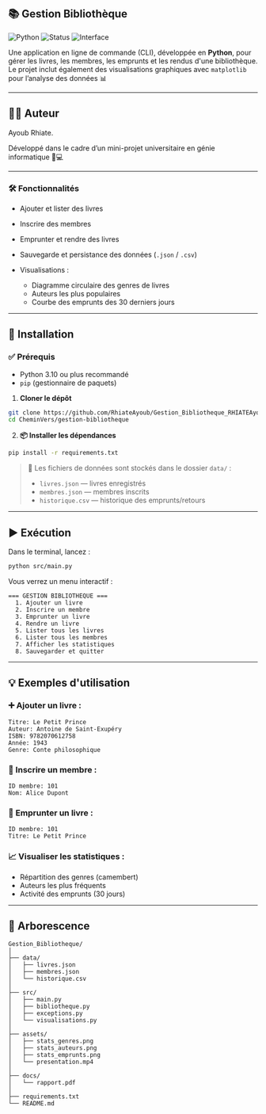 ## 📚 Gestion Bibliothèque
![Python](https://img.shields.io/badge/python-3.10+-blue)
![Status](https://img.shields.io/badge/status-En%20cours-yellow)
![Interface](https://img.shields.io/badge/interface-CLI-orange)

Une application en ligne de commande (CLI), développée en **Python**, pour gérer les livres, les membres, les emprunts et les rendus d'une bibliothèque.
Le projet inclut également des visualisations graphiques avec `matplotlib` pour l’analyse des données 📊

---

## 👨‍💻 Auteur

Ayoub Rhiate.

Développé dans le cadre d’un mini-projet universitaire en génie informatique 🧠💻

---

### 🛠️ Fonctionnalités

* Ajouter et lister des livres
* Inscrire des membres
* Emprunter et rendre des livres
* Sauvegarde et persistance des données (`.json` / `.csv`)
* Visualisations :

  * Diagramme circulaire des genres de livres
  * Auteurs les plus populaires
  * Courbe des emprunts des 30 derniers jours

---

## 🚀 Installation

### ✅ Prérequis

* Python 3.10 ou plus recommandé
* `pip` (gestionnaire de paquets)

1. **Cloner le dépôt**

```bash
git clone https://github.com/RhiateAyoub/Gestion_Bibliotheque_RHIATEAyoub
cd CheminVers/gestion-bibliotheque
```
2. **📦 Installer les dépendances**

```bash
pip install -r requirements.txt
```

> 📁 Les fichiers de données sont stockés dans le dossier `data/` :
>
> * `livres.json` — livres enregistrés
> * `membres.json` — membres inscrits
> * `historique.csv` — historique des emprunts/retours

---

## ▶️ Exécution

Dans le terminal, lancez :

```bash
python src/main.py
```

Vous verrez un menu interactif :

```
=== GESTION BIBLIOTHEQUE ===
  1. Ajouter un livre
  2. Inscrire un membre
  3. Emprunter un livre
  4. Rendre un livre
  5. Lister tous les livres
  6. Lister tous les membres
  7. Afficher les statistiques
  8. Sauvegarder et quitter
```

---

## 💡 Exemples d'utilisation

### ➕ Ajouter un livre :

```
Titre: Le Petit Prince
Auteur: Antoine de Saint-Exupéry
ISBN: 9782070612758
Année: 1943
Genre: Conte philosophique
```

### 👤 Inscrire un membre :

```
ID membre: 101
Nom: Alice Dupont
```

### 📕 Emprunter un livre :

```
ID membre: 101
Titre: Le Petit Prince
```

### 📈 Visualiser les statistiques :

* Répartition des genres (camembert)
* Auteurs les plus fréquents
* Activité des emprunts (30 jours)

---

## 📁 Arborescence

```
Gestion_Bibliotheque/
│
├── data/
│   ├── livres.json
│   ├── membres.json
│   └── historique.csv
│
├── src/
│   ├── main.py
│   ├── bibliotheque.py
│   ├── exceptions.py
│   └── visualisations.py
│
├── assets/
│   ├── stats_genres.png
│   ├── stats_auteurs.png
│   ├── stats_emprunts.png
│   └── presentation.mp4
│
├── docs/
│   └── rapport.pdf
│
├── requirements.txt
└── README.md
```
